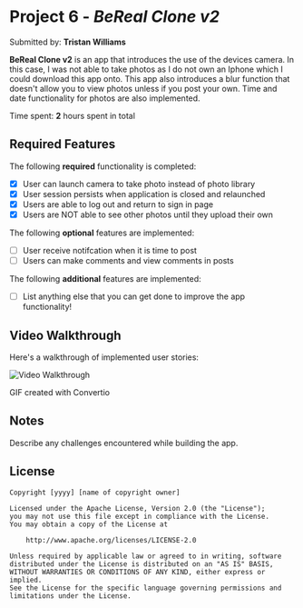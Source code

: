 # Project 6 - *BeReal Clone v2*

Submitted by: **Tristan Williams**

**BeReal Clone v2** is an app that introduces the use of the devices camera. In this case, I was not able to take photos as I do not own an Iphone which I could download this app onto. This app also introduces a blur function that doesn't allow you to view photos unless if you post your own. Time and date functionality for photos are also implemented.

Time spent: **2** hours spent in total

## Required Features

The following **required** functionality is completed:

- [X] User can launch camera to take photo instead of photo library
- [X] User session persists when application is closed and relaunched
- [X] Users are able to log out and return to sign in page
- [X] Users are NOT able to see other photos until they upload their own	
 
The following **optional** features are implemented:

- [ ] User receive notifcation when it is time to post
- [ ] Users can make comments and view comments in posts	

The following **additional** features are implemented:

- [ ] List anything else that you can get done to improve the app functionality!

## Video Walkthrough

Here's a walkthrough of implemented user stories:

<img src='https://github.com/Twilliams073/ISOProj6/blob/main/Screen-Recording-2023-03-22-at-4.26.19-PM.gif' title='Video Walkthrough' width='' alt='Video Walkthrough' />

<!-- Replace this with whatever GIF tool you used! -->
GIF created with Convertio
<!-- Recommended tools:
[Kap](https://getkap.co/) for macOS
[ScreenToGif](https://www.screentogif.com/) for Windows
[peek](https://github.com/phw/peek) for Linux. -->

## Notes

Describe any challenges encountered while building the app.

## License

    Copyright [yyyy] [name of copyright owner]

    Licensed under the Apache License, Version 2.0 (the "License");
    you may not use this file except in compliance with the License.
    You may obtain a copy of the License at

        http://www.apache.org/licenses/LICENSE-2.0

    Unless required by applicable law or agreed to in writing, software
    distributed under the License is distributed on an "AS IS" BASIS,
    WITHOUT WARRANTIES OR CONDITIONS OF ANY KIND, either express or implied.
    See the License for the specific language governing permissions and
    limitations under the License.

